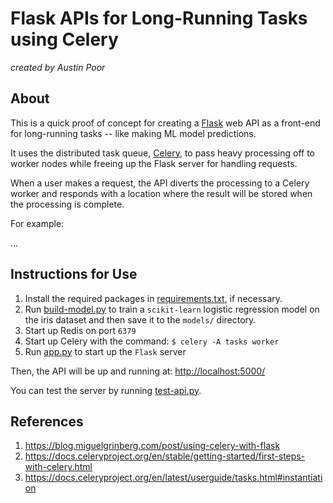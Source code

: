 # Flask APIs for Long-Running Tasks using Celery

_created by Austin Poor_


## About

This is a quick proof of concept for creating a [Flask](https://flask.palletsprojects.com) web API as a front-end for long-running tasks -- like making ML model predictions.

It uses the distributed task queue, [Celery](https://docs.celeryproject.org), to pass heavy processing off to worker nodes while freeing up the Flask server for handling requests.

When a user makes a request, the API diverts the processing to a Celery worker and responds with a location where the result will be stored when the processing is complete.

For example:

...


## Instructions for Use

1. Install the required packages in [requirements.txt](./requirements.txt), if necessary.
2. Run [build-model.py](./build-model.py) to train a `scikit-learn` logistic regression model on the iris dataset and then save it to the `models/` directory.
3. Start up Redis on port `6379`
4. Start up Celery with the command: `$ celery -A tasks worker`
5. Run [app.py](./app.py) to start up the `Flask` server

Then, the API will be up and running at: [http://localhost:5000/](http://localhost:5000/help)

You can test the server by running [test-api.py](./test-api.py).


## References

1. https://blog.miguelgrinberg.com/post/using-celery-with-flask
2. https://docs.celeryproject.org/en/stable/getting-started/first-steps-with-celery.html
3. https://docs.celeryproject.org/en/latest/userguide/tasks.html#instantiation


